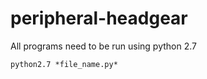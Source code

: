 # peripheral-headgear

All programs need to be run using python 2.7
```
python2.7 *file_name.py*
```